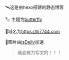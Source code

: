 

:artificial_satellite:这是由hexo搭建的静态博客

:label: 主题为[butterfly](https://github.com/jerryc127/hexo-theme-butterfly)

:badminton:域名为<https://lli7744.com>

:leaves:图片由[jsDeliv](https://www.jsdelivr.com/)加速

> 我会努力写文的！！！



